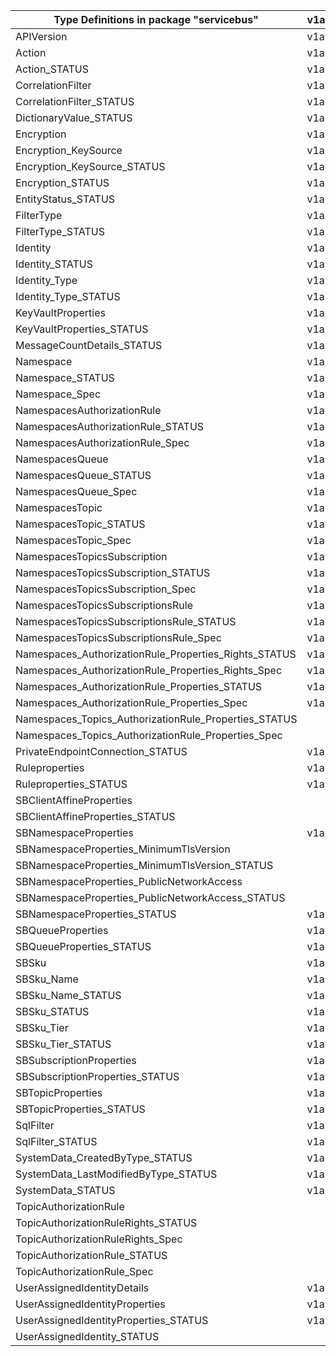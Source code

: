 | Type Definitions in package "servicebus"              | v1api20210101preview | v1api20211101 | v1api20221001preview | v1api20240101 |
|-------------------------------------------------------|----------------------|---------------|----------------------|---------------|
| APIVersion                                            | v1api20210101preview | v1api20211101 | v1api20221001preview | v1api20240101 |
| Action                                                | v1api20210101preview | v1api20211101 | v1api20221001preview | v1api20240101 |
| Action_STATUS                                         | v1api20210101preview | v1api20211101 | v1api20221001preview | v1api20240101 |
| CorrelationFilter                                     | v1api20210101preview | v1api20211101 | v1api20221001preview | v1api20240101 |
| CorrelationFilter_STATUS                              | v1api20210101preview | v1api20211101 | v1api20221001preview | v1api20240101 |
| DictionaryValue_STATUS                                | v1api20210101preview |               |                      |               |
| Encryption                                            | v1api20210101preview | v1api20211101 | v1api20221001preview | v1api20240101 |
| Encryption_KeySource                                  | v1api20210101preview | v1api20211101 | v1api20221001preview | v1api20240101 |
| Encryption_KeySource_STATUS                           | v1api20210101preview | v1api20211101 | v1api20221001preview | v1api20240101 |
| Encryption_STATUS                                     | v1api20210101preview | v1api20211101 | v1api20221001preview | v1api20240101 |
| EntityStatus_STATUS                                   | v1api20210101preview | v1api20211101 | v1api20221001preview | v1api20240101 |
| FilterType                                            | v1api20210101preview | v1api20211101 | v1api20221001preview | v1api20240101 |
| FilterType_STATUS                                     | v1api20210101preview | v1api20211101 | v1api20221001preview | v1api20240101 |
| Identity                                              | v1api20210101preview | v1api20211101 | v1api20221001preview | v1api20240101 |
| Identity_STATUS                                       | v1api20210101preview | v1api20211101 | v1api20221001preview | v1api20240101 |
| Identity_Type                                         | v1api20210101preview | v1api20211101 | v1api20221001preview | v1api20240101 |
| Identity_Type_STATUS                                  | v1api20210101preview | v1api20211101 | v1api20221001preview | v1api20240101 |
| KeyVaultProperties                                    | v1api20210101preview | v1api20211101 | v1api20221001preview | v1api20240101 |
| KeyVaultProperties_STATUS                             | v1api20210101preview | v1api20211101 | v1api20221001preview | v1api20240101 |
| MessageCountDetails_STATUS                            | v1api20210101preview | v1api20211101 | v1api20221001preview | v1api20240101 |
| Namespace                                             | v1api20210101preview | v1api20211101 | v1api20221001preview | v1api20240101 |
| Namespace_STATUS                                      | v1api20210101preview | v1api20211101 | v1api20221001preview | v1api20240101 |
| Namespace_Spec                                        | v1api20210101preview | v1api20211101 | v1api20221001preview | v1api20240101 |
| NamespacesAuthorizationRule                           | v1api20210101preview | v1api20211101 | v1api20221001preview | v1api20240101 |
| NamespacesAuthorizationRule_STATUS                    | v1api20210101preview | v1api20211101 | v1api20221001preview | v1api20240101 |
| NamespacesAuthorizationRule_Spec                      | v1api20210101preview | v1api20211101 | v1api20221001preview | v1api20240101 |
| NamespacesQueue                                       | v1api20210101preview | v1api20211101 | v1api20221001preview | v1api20240101 |
| NamespacesQueue_STATUS                                | v1api20210101preview | v1api20211101 | v1api20221001preview | v1api20240101 |
| NamespacesQueue_Spec                                  | v1api20210101preview | v1api20211101 | v1api20221001preview | v1api20240101 |
| NamespacesTopic                                       | v1api20210101preview | v1api20211101 | v1api20221001preview | v1api20240101 |
| NamespacesTopic_STATUS                                | v1api20210101preview | v1api20211101 | v1api20221001preview | v1api20240101 |
| NamespacesTopic_Spec                                  | v1api20210101preview | v1api20211101 | v1api20221001preview | v1api20240101 |
| NamespacesTopicsSubscription                          | v1api20210101preview | v1api20211101 | v1api20221001preview | v1api20240101 |
| NamespacesTopicsSubscription_STATUS                   | v1api20210101preview | v1api20211101 | v1api20221001preview | v1api20240101 |
| NamespacesTopicsSubscription_Spec                     | v1api20210101preview | v1api20211101 | v1api20221001preview | v1api20240101 |
| NamespacesTopicsSubscriptionsRule                     | v1api20210101preview | v1api20211101 | v1api20221001preview | v1api20240101 |
| NamespacesTopicsSubscriptionsRule_STATUS              | v1api20210101preview | v1api20211101 | v1api20221001preview | v1api20240101 |
| NamespacesTopicsSubscriptionsRule_Spec                | v1api20210101preview | v1api20211101 | v1api20221001preview | v1api20240101 |
| Namespaces_AuthorizationRule_Properties_Rights_STATUS | v1api20210101preview | v1api20211101 | v1api20221001preview | v1api20240101 |
| Namespaces_AuthorizationRule_Properties_Rights_Spec   | v1api20210101preview | v1api20211101 | v1api20221001preview | v1api20240101 |
| Namespaces_AuthorizationRule_Properties_STATUS        | v1api20210101preview | v1api20211101 | v1api20221001preview | v1api20240101 |
| Namespaces_AuthorizationRule_Properties_Spec          | v1api20210101preview | v1api20211101 | v1api20221001preview | v1api20240101 |
| Namespaces_Topics_AuthorizationRule_Properties_STATUS |                      |               |                      | v1api20240101 |
| Namespaces_Topics_AuthorizationRule_Properties_Spec   |                      |               |                      | v1api20240101 |
| PrivateEndpointConnection_STATUS                      | v1api20210101preview | v1api20211101 | v1api20221001preview | v1api20240101 |
| Ruleproperties                                        | v1api20210101preview | v1api20211101 | v1api20221001preview | v1api20240101 |
| Ruleproperties_STATUS                                 | v1api20210101preview | v1api20211101 | v1api20221001preview | v1api20240101 |
| SBClientAffineProperties                              |                      | v1api20211101 | v1api20221001preview | v1api20240101 |
| SBClientAffineProperties_STATUS                       |                      | v1api20211101 | v1api20221001preview | v1api20240101 |
| SBNamespaceProperties                                 | v1api20210101preview | v1api20211101 | v1api20221001preview | v1api20240101 |
| SBNamespaceProperties_MinimumTlsVersion               |                      |               | v1api20221001preview | v1api20240101 |
| SBNamespaceProperties_MinimumTlsVersion_STATUS        |                      |               | v1api20221001preview | v1api20240101 |
| SBNamespaceProperties_PublicNetworkAccess             |                      |               | v1api20221001preview | v1api20240101 |
| SBNamespaceProperties_PublicNetworkAccess_STATUS      |                      |               | v1api20221001preview | v1api20240101 |
| SBNamespaceProperties_STATUS                          | v1api20210101preview | v1api20211101 | v1api20221001preview | v1api20240101 |
| SBQueueProperties                                     | v1api20210101preview | v1api20211101 | v1api20221001preview | v1api20240101 |
| SBQueueProperties_STATUS                              | v1api20210101preview | v1api20211101 | v1api20221001preview | v1api20240101 |
| SBSku                                                 | v1api20210101preview | v1api20211101 | v1api20221001preview | v1api20240101 |
| SBSku_Name                                            | v1api20210101preview | v1api20211101 | v1api20221001preview | v1api20240101 |
| SBSku_Name_STATUS                                     | v1api20210101preview | v1api20211101 | v1api20221001preview | v1api20240101 |
| SBSku_STATUS                                          | v1api20210101preview | v1api20211101 | v1api20221001preview | v1api20240101 |
| SBSku_Tier                                            | v1api20210101preview | v1api20211101 | v1api20221001preview | v1api20240101 |
| SBSku_Tier_STATUS                                     | v1api20210101preview | v1api20211101 | v1api20221001preview | v1api20240101 |
| SBSubscriptionProperties                              | v1api20210101preview | v1api20211101 | v1api20221001preview | v1api20240101 |
| SBSubscriptionProperties_STATUS                       | v1api20210101preview | v1api20211101 | v1api20221001preview | v1api20240101 |
| SBTopicProperties                                     | v1api20210101preview | v1api20211101 | v1api20221001preview | v1api20240101 |
| SBTopicProperties_STATUS                              | v1api20210101preview | v1api20211101 | v1api20221001preview | v1api20240101 |
| SqlFilter                                             | v1api20210101preview | v1api20211101 | v1api20221001preview | v1api20240101 |
| SqlFilter_STATUS                                      | v1api20210101preview | v1api20211101 | v1api20221001preview | v1api20240101 |
| SystemData_CreatedByType_STATUS                       | v1api20210101preview | v1api20211101 | v1api20221001preview | v1api20240101 |
| SystemData_LastModifiedByType_STATUS                  | v1api20210101preview | v1api20211101 | v1api20221001preview | v1api20240101 |
| SystemData_STATUS                                     | v1api20210101preview | v1api20211101 | v1api20221001preview | v1api20240101 |
| TopicAuthorizationRule                                |                      |               |                      | v1api20240101 |
| TopicAuthorizationRuleRights_STATUS                   |                      |               |                      | v1api20240101 |
| TopicAuthorizationRuleRights_Spec                     |                      |               |                      | v1api20240101 |
| TopicAuthorizationRule_STATUS                         |                      |               |                      | v1api20240101 |
| TopicAuthorizationRule_Spec                           |                      |               |                      | v1api20240101 |
| UserAssignedIdentityDetails                           | v1api20210101preview | v1api20211101 | v1api20221001preview | v1api20240101 |
| UserAssignedIdentityProperties                        | v1api20210101preview | v1api20211101 | v1api20221001preview | v1api20240101 |
| UserAssignedIdentityProperties_STATUS                 | v1api20210101preview | v1api20211101 | v1api20221001preview | v1api20240101 |
| UserAssignedIdentity_STATUS                           |                      | v1api20211101 | v1api20221001preview | v1api20240101 |
